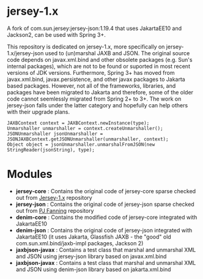 # jersey-1.x
A fork of com.sun.jersey:jersey-json:1.19.4 that uses JakartaEE10 and Jackson2, can be used with Spring 3+.

This repository is dedicated on jersey-1.x, more specifically on jersey-1.x/jersey-json used to (un)marshal JAXB and JSON. The original source code depends on javax.xml.bind and other obsolete packages (e.g. Sun's internal packages), which are not to be found or suported in most recent versions of JDK versions. Furthermore, Spring 3+ has moved from javax.xml.bind, javax.persistence, and other javax packages to Jakarta based packages. However, not all of the frameworks, libraries, and packages have been migrated to Jakarta and therefore, some of the older code cannot seemlessly migrated from Spring 2+ to 3+. The work on jersey-json falls under the latter category and hopefully can help others with their upgrade plans.

```
JAXBContext context = JAXBContext.newInstance(type);
Unmarshaller unmarshaller = context.createUnmarshaller();
JSONUnmarshaller jsonUnmarshaller = JSONJAXBContext.getJSONUnmarshaller(unmarshaller, context);
Object object = jsonUnmarshaller.unmarshalFromJSON(new StringReader(jsonString), type);
```

# Modules 

- **jersey-core** : Contains the original code of jersey-core sparse checked out from [Jersey-1.x](https://github.com/javaee/jersey-1.x/tree/master) repository
- **jersey-json** : Contains the original code of jersey-json sparse checked out from [PJ Fanning](https://github.com/pjfanning/jersey-1.x/tree/master/jersey-json) repository
- **denim-core** : Contains the modified code of jersey-core integrated with JakartaEE10 
- **denim-json** : Contains the original code of jersey-json integrated with JakartaEE10 (it uses Jakarta, Glassfish JAXB - the "good" old com.sun.xml.bind/jaxb-impl packages, Jackson 2)
- **jaxbjson-javax** : Contains a test class that marshal and unmarshal XML and JSON using jersey-json library based on javax.xml.bind
- **jaxbjson-javax** : Contains a test class that marshal and unmarshal XML and JSON using denim-json library based on jakarta.xml.bind

